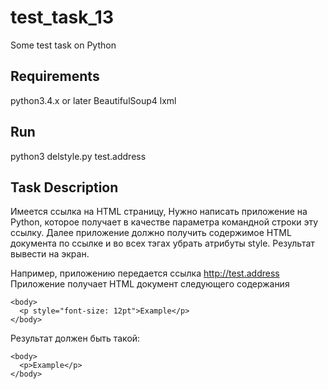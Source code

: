 # test_task_13
Some test task on Python

## Requirements
python3.4.x or later
BeautifulSoup4
lxml

## Run
python3 delstyle.py test.address

## Task Description
Имеется ссылка на HTML страницу,
Нужно написать приложение на Python, которое получает в качестве параметра
командной строки эту ссылку.
Далее приложение должно получить содержимое HTML документа по ссылке и
во всех тэгах убрать атрибуты style.
Результат вывести на экран.

Например, приложению передается ссылка http://test.address
Приложение получает HTML документ следующего содержания
```
<body>
  <p style="font-size: 12pt">Example</p>
</body>
```

Результат должен быть такой:
```
<body>
  <p>Example</p>
</body>
```
